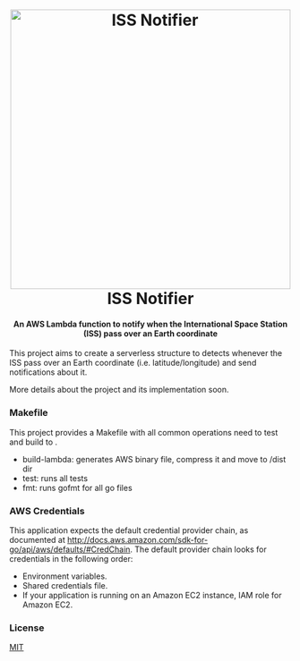 <h1 align="center">
    <img src="https://cdn.rawgit.com/pedrolopesme/iss-notifier/2e87fe31/docs/iss_notifier.png" alt="ISS Notifier" width="500">
     <br /> ISS Notifier
</h1>

<h4 align="center"> An AWS Lambda function to notify when the International Space Station (ISS) pass over an Earth coordinate </h4>

This project aims to create a serverless structure to detects whenever the ISS 
pass over an Earth coordinate (i.e. latitude/longitude) and send notifications 
about it.

More details about the project and its implementation soon.


### Makefile
 
 This project provides a Makefile with all common operations need to test and build to .
 
 * build-lambda: generates AWS binary file, compress it and move to /dist dir
 * test: runs all tests
 * fmt: runs gofmt for all go files
 
### AWS Credentials

This application expects the default credential provider chain, as documented at
http://docs.aws.amazon.com/sdk-for-go/api/aws/defaults/#CredChain. The default provider
chain looks for credentials in the following order:

* Environment variables.
* Shared credentials file.
* If your application is running on an Amazon EC2 instance, IAM role for Amazon EC2.

### License
 
 [MIT](LICENSE.md)
